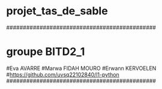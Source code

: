 # projet_tas_de_sable

#############################################
# groupe BITD2_1
#Eva AVARRE
#Marwa FIDAH MOURO
#Erwann KERVOELEN
#https://github.com/uvsq22102840/l1-python
#############################################
